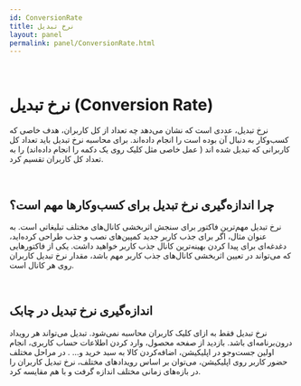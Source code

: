 ```yaml
---  
id: ConversionRate  
title: نرخ تبدیل  
layout: panel
permalink: panel/ConversionRate.html  
---  
```


<br>


# نرخ تبدیل (Conversion Rate)  

نرخ تبدیل، عددی است که نشان می‌دهد چه تعداد از کل کاربران، هدف خاصی که کسب‌و‌کار به دنبال آن بوده است را انجام داده‌اند. برای محاسبه نرخ تبدیل باید تعداد کل کاربرانی که تبدیل شده اند ( عمل خاصی مثل کلیک روی یک دکمه را انجام داده‌اند) را به تعداد کل کاربران تقسیم کرد. 

<br>


## چرا اندازه‌گیری نرخ تبدیل برای کسب‌و‌کارها مهم است؟  

نرخ تبدیل مهم‌ترین فاکتور برای سنجش اثربخشی کانال‌های مختلف تبلیغاتی است. به عنوان مثال، اگر برای جذب کاربر جدید کمپین‌های نصب و جذب طراحی کرده‌اید، دغدغه‌ای برای پیدا کردن بهینه‌ترین کانال جذب کاربر خواهید داشت. یکی از فاکتورهایی که می‌تواند در تعیین اثربخشی کانال‌های جذب کاربر مهم باشد، مقدار نرخ تبدیل کاربران روی هر کانال است. 

<br>


## اندازه‌گیری نرخ تبدیل در چابک  

نرخ تبدیل فقط به ازای کلیک کاربران محاسبه نمی‌شود. تبدیل می‌تواند هر رویداد درون‌برنامه‌ای باشد. بازدید از صفحه محصول، وارد کردن اطلاعات حساب کاربری، انجام اولین جست‌و‌جو در اپلیکیشن، اضافه‌کردن کالا به سبد خرید و… . 
در مراحل مختلف حضور کاربر روی اپلیکیشن، می‌توان بر اساس رویدادهای مختلف، نرخ تبدیل کاربران را در بازه‌های زمانی مختلف اندازه گرفت و با هم مقایسه کرد. 


<br>






